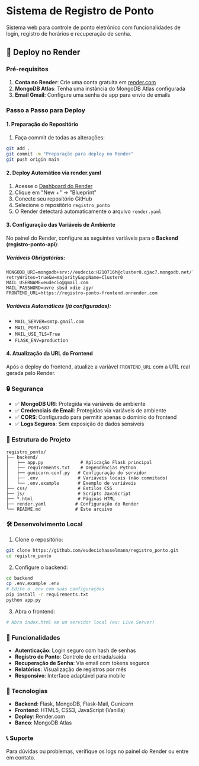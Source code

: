 # Sistema de Registro de Ponto

Sistema web para controle de ponto eletrônico com funcionalidades de login, registro de horários e recuperação de senha.

## 🚀 Deploy no Render

### Pré-requisitos

1. **Conta no Render**: Crie uma conta gratuita em [render.com](https://render.com)
2. **MongoDB Atlas**: Tenha uma instância do MongoDB Atlas configurada
3. **Email Gmail**: Configure uma senha de app para envio de emails

### Passo a Passo para Deploy

#### 1. Preparação do Repositório

1. Faça commit de todas as alterações:

```bash
git add .
git commit -m "Preparação para deploy no Render"
git push origin main
```

#### 2. Deploy Automático via render.yaml

1. Acesse o [Dashboard do Render](https://dashboard.render.com)
2. Clique em "New +" → "Blueprint"
3. Conecte seu repositório GitHub
4. Selecione o repositório `registro_ponto`
5. O Render detectará automaticamente o arquivo `render.yaml`

#### 3. Configuração das Variáveis de Ambiente

No painel do Render, configure as seguintes variáveis para o **Backend (registro-ponto-api)**:

##### Variáveis Obrigatórias:

```
MONGODB_URI=mongodb+srv://eudecio:H210716h@cluster0.qjac7.mongodb.net/?retryWrites=true&w=majority&appName=Cluster0
MAIL_USERNAME=eudecio@gmail.com
MAIL_PASSWORD=uvre sbsd xdie zgyr
FRONTEND_URL=https://registro-ponto-frontend.onrender.com
```

##### Variáveis Automáticas (já configuradas):

- `MAIL_SERVER=smtp.gmail.com`
- `MAIL_PORT=587`
- `MAIL_USE_TLS=True`
- `FLASK_ENV=production`

#### 4. Atualização da URL do Frontend

Após o deploy do frontend, atualize a variável `FRONTEND_URL` com a URL real gerada pelo Render.

### 🔒 Segurança

- ✅ **MongoDB URI**: Protegida via variáveis de ambiente
- ✅ **Credenciais de Email**: Protegidas via variáveis de ambiente
- ✅ **CORS**: Configurado para permitir apenas o domínio do frontend
- ✅ **Logs Seguros**: Sem exposição de dados sensíveis

### 📁 Estrutura do Projeto

```
registro_ponto/
├── backend/
│   ├── app.py              # Aplicação Flask principal
│   ├── requirements.txt    # Dependências Python
│   ├── gunicorn.conf.py   # Configuração do servidor
│   ├── .env               # Variáveis locais (não commitado)
│   └── .env.example       # Exemplo de variáveis
├── css/                   # Estilos CSS
├── js/                    # Scripts JavaScript
├── *.html                 # Páginas HTML
├── render.yaml           # Configuração do Render
└── README.md             # Este arquivo
```

### 🛠️ Desenvolvimento Local

1. Clone o repositório:

```bash
git clone https://github.com/eudeciohasselmann/registro_ponto.git
cd registro_ponto
```

2. Configure o backend:

```bash
cd backend
cp .env.example .env
# Edite o .env com suas configurações
pip install -r requirements.txt
python app.py
```

3. Abra o frontend:

```bash
# Abra index.html em um servidor local (ex: Live Server)
```

### 📝 Funcionalidades

- **Autenticação**: Login seguro com hash de senhas
- **Registro de Ponto**: Controle de entrada/saída
- **Recuperação de Senha**: Via email com tokens seguros
- **Relatórios**: Visualização de registros por mês
- **Responsivo**: Interface adaptável para mobile

### 🔧 Tecnologias

- **Backend**: Flask, MongoDB, Flask-Mail, Gunicorn
- **Frontend**: HTML5, CSS3, JavaScript (Vanilla)
- **Deploy**: Render.com
- **Banco**: MongoDB Atlas

### 📞 Suporte

Para dúvidas ou problemas, verifique os logs no painel do Render ou entre em contato.
